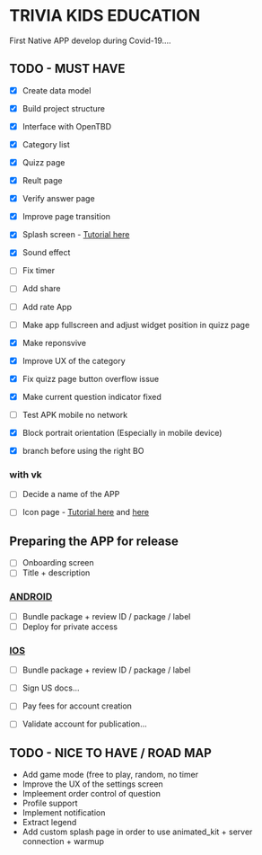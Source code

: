 # TRIVIA KIDS EDUCATION #

First Native APP develop during Covid-19....


## TODO - MUST HAVE ##

- [x] Create data model
- [x] Build project structure
- [x] Interface with OpenTBD
- [x] Category list
- [x] Quizz page
- [x] Reult page
- [x] Verify answer page
- [x] Improve page transition
- [x] Splash screen - [Tutorial here](https://medium.com/@diegoveloper/flutter-splash-screen-9f4e05542548)
- [x] Sound effect
- [ ] Fix timer
- [ ] Add share
- [ ] Add rate App
- [ ] Make app fullscreen and adjust widget position in quizz page
- [x] Make reponsvive
- [x] Improve UX of the category
- [x] Fix quizz page button overflow issue
- [x] Make current question indicator fixed
- [ ] Test APK mobile no network
- [x] Block portrait orientation (Especially in mobile device)

- [x] branch before using the right BO

### with vk
- [ ] Decide a name of the APP
- [ ] Icon page - [Tutorial here](https://stackoverflow.com/questions/43928702/how-to-change-the-application-launcher-icon-on-flutter) and [here](https://androidmonks.com/flutter-change-app-name/#Changing_App_Icon_For_IOS)


## Preparing the APP for release


- [ ] Onboarding screen
- [ ] Title + description

### [ANDROID](https://flutter.dev/docs/deployment/android)

- [ ] Bundle package + review ID / package / label
- [ ] Deploy for private access

### [IOS](https://flutter.dev/docs/deployment/ios)

- [ ] Bundle package + review ID / package / label
- [ ] Sign US docs...
- [ ] Pay fees for account creation
- [ ] Validate account for publication...


## TODO - NICE TO HAVE / ROAD MAP ##

* Add game mode (free to play, random, no timer
* Improve the UX of the settings screen
* Impleement order control of question
* Profile support
* Implement notification
* Extract legend
* Add custom splash page in order to use animated_kit + server connection + warmup

